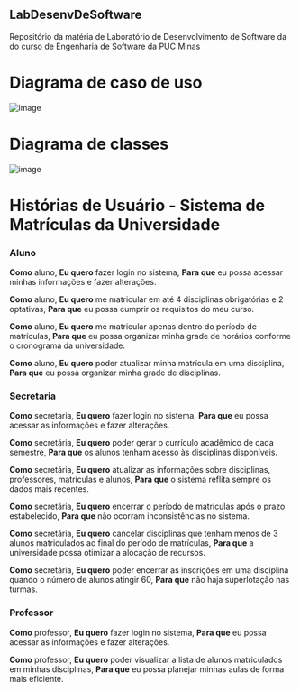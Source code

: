 ## LabDesenvDeSoftware
Repositório da matéria de Laboratório de Desenvolvimento de Software da do curso de Engenharia de Software da PUC Minas

# Diagrama de caso de uso
![image](https://github.com/user-attachments/assets/b0af62d6-1c93-4e18-9dec-39e02940751a)

# Diagrama de classes
![image](https://github.com/user-attachments/assets/6b9fc075-9eb4-43b1-ac53-c0ea29d1cc9e)




# Histórias de Usuário - Sistema de Matrículas da Universidade

### Aluno

**Como** aluno,
**Eu quero** fazer login no sistema,
**Para que** eu possa acessar minhas informações e fazer alterações.

**Como** aluno,
**Eu quero** me matricular em até 4 disciplinas obrigatórias e 2 optativas,
**Para que** eu possa cumprir os requisitos do meu curso.

**Como** aluno,
**Eu quero** me matricular apenas dentro do período de matrículas,
**Para que** eu possa organizar minha grade de horários conforme o cronograma da universidade.

**Como** aluno,
**Eu quero** poder atualizar minha matrícula em uma disciplina,
**Para que** eu possa organizar minha grade de disciplinas.

### Secretaria

**Como** secretaria,
**Eu quero** fazer login no sistema,
**Para que** eu possa acessar as informações e fazer alterações.

**Como** secretária,
**Eu quero** poder gerar o currículo acadêmico de cada semestre,
**Para que** os alunos tenham acesso às disciplinas disponíveis.

**Como** secretária,
**Eu quero** atualizar as informações sobre disciplinas, professores, matrículas e alunos,
**Para que** o sistema reflita sempre os dados mais recentes.

**Como** secretária,
**Eu quero** encerrar o período de matrículas após o prazo estabelecido,
**Para que** não ocorram inconsistências no sistema.

**Como** secretária,
**Eu quero** cancelar disciplinas que tenham menos de 3 alunos matriculados ao final do período de matrículas,
**Para que** a universidade possa otimizar a alocação de recursos.

**Como** secretária,
**Eu quero** poder encerrar as inscrições em uma disciplina quando o número de alunos atingir 60,
**Para que** não haja superlotação nas turmas.

### Professor

**Como** professor,
**Eu quero** fazer login no sistema,
**Para que** eu possa acessar as informações e fazer alterações.

**Como** professor,
**Eu quero** poder visualizar a lista de alunos matriculados em minhas disciplinas,
**Para que** eu possa planejar minhas aulas de forma mais eficiente.
